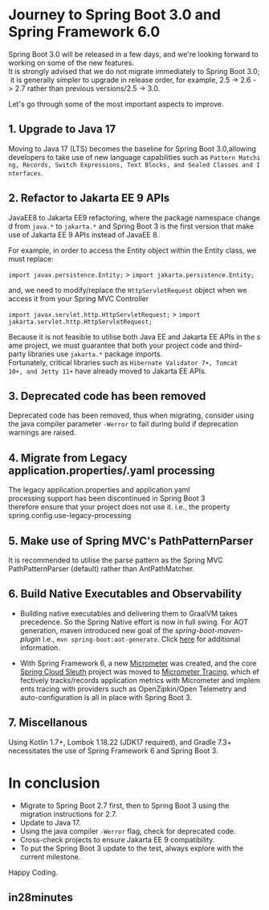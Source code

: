 # Journey to Spring Boot 3.0 and Spring Framework 6.0

Spring Boot 3.0 will be released in a few days, and we're looking forward to working on some of the new features. It is strongly advised that we do not migrate immediately to Spring Boot 3.0; it is generally simpler to upgrade in release order, for example, 2.5 -> 2.6 -> 2.7 rather than previous versions/2.5 -> 3.0.

Let's go through some of the most important aspects to improve.

## 1. Upgrade to Java 17

Moving to Java 17 (LTS) becomes the baseline for Spring Boot 3.0,allowing developers to take use of new language capabilities such as `Pattern Matching, Records, Switch Expressions, Text Blocks, and Sealed Classes and Interfaces`.

## 2. Refactor to Jakarta EE 9 APIs

JavaEE8 to Jakarta EE9 refactoring, where the package namespace changed from `java.*` to `jakarta.*` and Spring Boot 3 is the first version that make use of Jakarta EE 9 APIs instead of JavaEE 8.

For example, in order to access the Entity object within the Entity class, we must replace:

`import javax.persistence.Entity;` > `import jakarta.persistence.Entity;`

and, we need to modify/replace the `HttpServletRequest` object when we access it from your Spring MVC Controller

`import javax.servlet.http.HttpServletRequest;` > `import jakarta.servlet.http.HttpServletRequest;`

Because it is not feasible to utilise both Java EE and Jakarta EE APIs in the same project, we must guarantee that both your project code and third-party libraries use `jakarta.*` package imports. Fortunately, critical libraries such as `Hibernate Validator 7+, Tomcat 10+, and Jetty 11+` have already moved to Jakarta EE APIs.

## 3. Deprecated code has been removed
Deprecated code has been removed, thus when migrating, consider using the java compiler parameter `-Werror` to fail during build if deprecation warnings are raised.

## 4. Migrate from Legacy application.properties/.yaml processing
The legacy application.properties and application.yaml processing support has been discontinued in Spring Boot 3 therefore ensure that your project does not use it. i.e., the property spring.config.use-legacy-processing

## 5. Make use of Spring MVC's PathPatternParser
It is recommended to utilise the parse pattern as the Spring MVC PathPatternParser (default) rather than AntPathMatcher.

## 6. Build Native Executables and Observability
* Building native executables and delivering them to GraalVM takes precedence. So the Spring Native effort is now in full swing. For AOT generation, maven  introduced new goal of the *spring-boot-maven-plugin* I.e., `mvn spring-boot:aot-generate`. Click [here](https://spring.io/blog/2022/03/22/initial-aot-support-in-spring-framework-6-0-0-m3) for additional information.

* With Spring Framework 6, a new [Micrometer](https://micrometer.io) was created, and the core [Spring Cloud Sleuth](https://spring.io/projects/spring-cloud-sleuth) project was moved to [Micrometer Tracing](https://github.com/micrometer-metrics/tracing/), which effectively tracks/records application metrics with Micrometer and implements tracing with providers such as OpenZipkin/Open Telemetry and auto-configuration is all in place with Spring Boot 3.

## 7. Miscellanous 
Using Kotlin 1.7+, Lombok 1.18.22 (JDK17 required), and Gradle 7.3+ necessitates the use of Spring Framework 6 and Spring Boot 3.

# In conclusion
* Migrate to Spring Boot 2.7 first, then to Spring Boot 3 using the migration instructions for 2.7.
* Update to Java 17.
* Using the java compiler `-Werror` flag, check for deprecated code.
* Cross-check projects to ensure Jakarta EE 9 compatibility.
* To put the Spring Boot 3 update to the test, always explore with the current milestone.

Happy Coding.

## in28minutes
